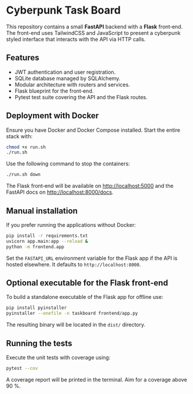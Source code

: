 # Cyberpunk Task Board

This repository contains a small **FastAPI** backend with a **Flask** front‑end. The front-end uses TailwindCSS and JavaScript to present a cyberpunk styled interface that interacts with the API via HTTP calls.

## Features

- JWT authentication and user registration.
- SQLite database managed by SQLAlchemy.
- Modular architecture with routers and services.
- Flask blueprint for the front‑end.
- Pytest test suite covering the API and the Flask routes.

## Deployment with Docker

Ensure you have Docker and Docker Compose installed. Start the entire stack with:

```bash
chmod +x run.sh
./run.sh
```

Use the following command to stop the containers:

```bash
./run.sh down
```

The Flask front‑end will be available on [http://localhost:5000](http://localhost:5000) and the FastAPI docs on [http://localhost:8000/docs](http://localhost:8000/docs).

## Manual installation

If you prefer running the applications without Docker:

```bash
pip install -r requirements.txt
uvicorn app.main:app --reload &
python -m frontend.app
```

Set the `FASTAPI_URL` environment variable for the Flask app if the API is hosted elsewhere. It defaults to `http://localhost:8000`.

## Optional executable for the Flask front‑end

To build a standalone executable of the Flask app for offline use:

```bash
pip install pyinstaller
pyinstaller --onefile -n taskboard frontend/app.py
```

The resulting binary will be located in the `dist/` directory.

## Running the tests

Execute the unit tests with coverage using:

```bash
pytest --cov
```

A coverage report will be printed in the terminal. Aim for a coverage above 90 %.
